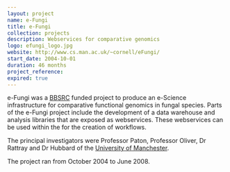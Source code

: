 ```yaml
---
layout: project
name: e-Fungi
title: e-Fungi
collection: projects
description: Webservices for comparative genomics
logo: efungi_logo.jpg
website: http://www.cs.man.ac.uk/~cornell/eFungi/
start_date: 2004-10-01
duration: 46 months
project_reference:
expired: true
---
```


e-Fungi was a [BBSRC](http://www.bbsrc.ac.uk/) funded project to produce an e-Science infrastructure for comparative functional genomics in fungal species.
Parts of the e-Fungi project include the development of a data warehouse and analysis libraries that are exposed as webservices.
These webservices can be used within the for the creation of workflows.

The principal investigators were Professor Paton, Professor Oliver, Dr Rattray and Dr Hubbard of the [University of Manchester](http://www.manchester.ac.uk/).

The project ran from October 2004 to June 2008.
